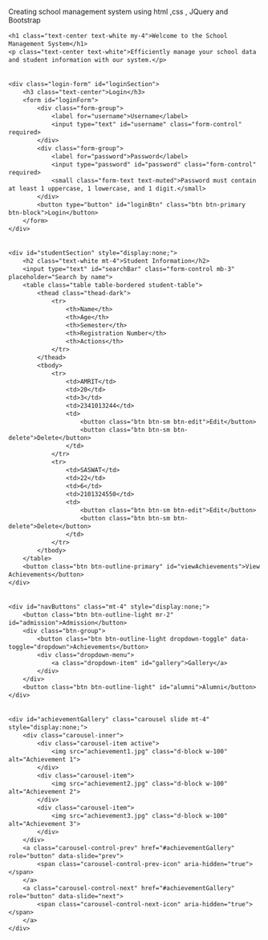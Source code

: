 Creating school management system using html ,css , JQuery and Bootstrap 

<!DOCTYPE html>
<html lang="en">
<head>
    <meta charset="UTF-8">
    <meta name="viewport" content="width=device-width, initial-scale=1.0">
    <title>School Management System</title>
    <link rel="stylesheet" href="https://maxcdn.bootstrapcdn.com/bootstrap/4.5.2/css/bootstrap.min.css">
    <script src="https://code.jquery.com/jquery-3.6.0.min.js"></script>
    <script src="https://cdnjs.cloudflare.com/ajax/libs/popper.js/1.16.0/umd/popper.min.js"></script>
    <script src="https://maxcdn.bootstrapcdn.com/bootstrap/4.5.2/js/bootstrap.min.js"></script>
    <style>
        body {
            background: url('school-bg.jpg') no-repeat center center fixed;
            background-size: cover;
        }
        .login-form {
            max-width: 400px;
            margin: 50px auto;
            padding: 20px;
            background: rgba(255, 255, 255, 0.9);
            border-radius: 10px;
        }
        .student-table tbody tr:nth-child(odd) {
            background-color: #f2f2f2;
        }
        .student-table tbody tr:nth-child(even) {
            background-color: #ffffff;
        }
        .btn-edit {
            background-color: #007bff;
            color: white;
        }
        .btn-delete {
            background-color: #dc3545;
            color: white;
        }
        .highlight {
            background-color: #d3f9d8 !important;
            transition: background-color 0.3s;
        }
    </style>
</head>
<body>

<div class="container">
    
    <h1 class="text-center text-white my-4">Welcome to the School Management System</h1>
    <p class="text-center text-white">Efficiently manage your school data and student information with our system.</p>

   
    <div class="login-form" id="loginSection">
        <h3 class="text-center">Login</h3>
        <form id="loginForm">
            <div class="form-group">
                <label for="username">Username</label>
                <input type="text" id="username" class="form-control" required>
            </div>
            <div class="form-group">
                <label for="password">Password</label>
                <input type="password" id="password" class="form-control" required>
                <small class="form-text text-muted">Password must contain at least 1 uppercase, 1 lowercase, and 1 digit.</small>
            </div>
            <button type="button" id="loginBtn" class="btn btn-primary btn-block">Login</button>
        </form>
    </div>

  
    <div id="studentSection" style="display:none;">
        <h2 class="text-white mt-4">Student Information</h2>
        <input type="text" id="searchBar" class="form-control mb-3" placeholder="Search by name">
        <table class="table table-bordered student-table">
            <thead class="thead-dark">
                <tr>
                    <th>Name</th>
                    <th>Age</th>
                    <th>Semester</th>
                    <th>Registration Number</th>
                    <th>Actions</th>
                </tr>
            </thead>
            <tbody>
                <tr>
                    <td>AMRIT</td>
                    <td>20</td>
                    <td>3</td>
                    <td>2341013244</td>
                    <td>
                        <button class="btn btn-sm btn-edit">Edit</button>
                        <button class="btn btn-sm btn-delete">Delete</button>
                    </td>
                </tr>
                <tr>
                    <td>SASWAT</td>
                    <td>22</td>
                    <td>6</td>
                    <td>2101324550</td>
                    <td>
                        <button class="btn btn-sm btn-edit">Edit</button>
                        <button class="btn btn-sm btn-delete">Delete</button>
                    </td>
                </tr>
            </tbody>
        </table>
        <button class="btn btn-outline-primary" id="viewAchievements">View Achievements</button>
    </div>

  
    <div id="navButtons" class="mt-4" style="display:none;">
        <button class="btn btn-outline-light mr-2" id="admission">Admission</button>
        <div class="btn-group">
            <button class="btn btn-outline-light dropdown-toggle" data-toggle="dropdown">Achievements</button>
            <div class="dropdown-menu">
                <a class="dropdown-item" id="gallery">Gallery</a>
            </div>
        </div>
        <button class="btn btn-outline-light" id="alumni">Alumni</button>
    </div>

   
    <div id="achievementGallery" class="carousel slide mt-4" style="display:none;">
        <div class="carousel-inner">
            <div class="carousel-item active">
                <img src="achievement1.jpg" class="d-block w-100" alt="Achievement 1">
            </div>
            <div class="carousel-item">
                <img src="achievement2.jpg" class="d-block w-100" alt="Achievement 2">
            </div>
            <div class="carousel-item">
                <img src="achievement3.jpg" class="d-block w-100" alt="Achievement 3">
            </div>
        </div>
        <a class="carousel-control-prev" href="#achievementGallery" role="button" data-slide="prev">
            <span class="carousel-control-prev-icon" aria-hidden="true"></span>
        </a>
        <a class="carousel-control-next" href="#achievementGallery" role="button" data-slide="next">
            <span class="carousel-control-next-icon" aria-hidden="true"></span>
        </a>
    </div>
</div>

<script>
   
    $("#loginBtn").click(function () {
        const password = $("#password").val();
        const regex = /^(?=.*[a-z])(?=.*[A-Z])(?=.*\d).+$/;
        if (regex.test(password)) {
            $("#loginSection").hide();
            $("#studentSection").show();
        } else {
            alert("Invalid password! Make sure it contains at least 1 uppercase, 1 lowercase, and 1 digit.");
        }
    });

  
    $("#viewAchievements").click(function () {
        $("#studentSection").hide();
        $("#achievementGallery").show();
    });

 
    $("#searchBar").on("input", function () {
        const value = $(this).val().toLowerCase();
        $(".student-table tbody tr").filter(function () {
            $(this).toggle($(this).text().toLowerCase().indexOf(value) > -1);
        });
    });

  
    $(".student-table tbody tr").hover(
        function () { $(this).addClass("highlight"); },
        function () { $(this).removeClass("highlight"); }
    );

  
    $("#gallery").click(function () {
        $("#achievementGallery").toggle();
    });

 
    $("#alumni").click(function () {
        alert("Navigate to the Alumni Section"); 
    });
</script>

</body>
</html>
